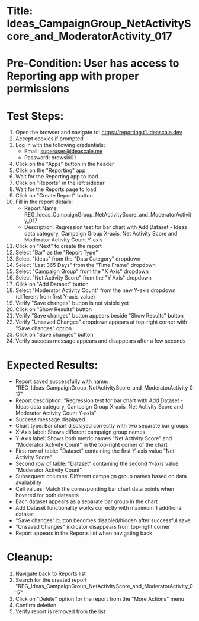 # Title: Ideas_CampaignGroup_NetActivityScore_and_ModeratorActivity_017

# Pre-Condition: User has access to Reporting app with proper permissions

# Test Steps:
1. Open the browser and navigate to: https://reporting.t1.ideascale.dev
2. Accept cookies if prompted
3. Log in with the following credentials:
   - Email: superuser@ideascale.me
   - Password: brewski01
4. Click on the "Apps" button in the header
5. Click on the "Reporting" app
6. Wait for the Reporting app to load
7. Click on "Reports" in the left sidebar
8. Wait for the Reports page to load
9. Click on "Create Report" button
10. Fill in the report details:
    - Report Name: REG_Ideas_CampaignGroup_NetActivityScore_and_ModeratorActivity_017
    - Description: Regression test for bar chart with Add Dataset - Ideas data category, Campaign Group X-axis, Net Activity Score and Moderator Activity Count Y-axis
11. Click on "Next" to create the report
12. Select "Bar" as the "Report Type"
13. Select "Ideas" from the "Data Category" dropdown
14. Select "Last 365 Days" from the "Time Frame" dropdown
15. Select "Campaign Group" from the "X Axis" dropdown
16. Select "Net Activity Score" from the "Y Axis" dropdown
17. Click on "Add Dataset" button
18. Select "Moderator Activity Count" from the new Y-axis dropdown (different from first Y-axis value)
19. Verify "Save changes" button is not visible yet
20. Click on "Show Results" button
21. Verify "Save changes" button appears beside "Show Results" button
22. Verify "Unsaved Changes" dropdown appears at top-right corner with "Save changes" option
23. Click on "Save changes" button
24. Verify success message appears and disappears after a few seconds

# Expected Results:
- Report saved successfully with name: "REG_Ideas_CampaignGroup_NetActivityScore_and_ModeratorActivity_017"
- Report description: "Regression test for bar chart with Add Dataset - Ideas data category, Campaign Group X-axis, Net Activity Score and Moderator Activity Count Y-axis"
- Success message displayed
- Chart type: Bar chart displayed correctly with two separate bar groups
- X-Axis label: Shows different campaign group names
- Y-Axis label: Shows both metric names "Net Activity Score" and "Moderator Activity Count" in the top-right corner of the chart
- First row of table: "Dataset" containing the first Y-axis value "Net Activity Score"
- Second row of table: "Dataset" containing the second Y-axis value "Moderator Activity Count"
- Subsequent columns: Different campaign group names based on data availability
- Cell values: Match the corresponding bar chart data points when hovered for both datasets
- Each dataset appears as a separate bar group in the chart
- Add Dataset functionality works correctly with maximum 1 additional dataset
- "Save changes" button becomes disabled/hidden after successful save
- "Unsaved Changes" indicator disappears from top-right corner
- Report appears in the Reports list when navigating back

# Cleanup:
1. Navigate back to Reports list
2. Search for the created report "REG_Ideas_CampaignGroup_NetActivityScore_and_ModeratorActivity_017"
3. Click on "Delete" option for the report from the "More Actions" menu
4. Confirm deletion
5. Verify report is removed from the list